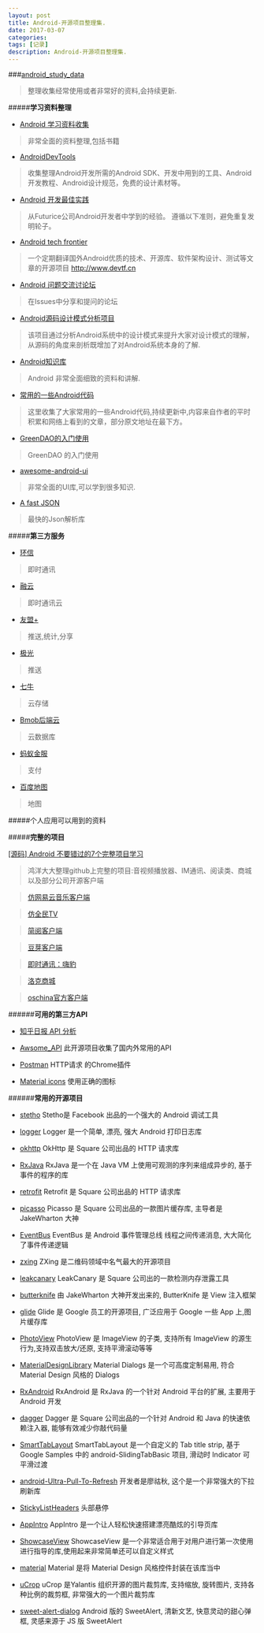 ```yaml
---
layout: post
title: Android-开源项目整理集.
date: 2017-03-07
categories: 
tags: [记录]
description: Android-开源项目整理集.
---
```


###[android_study_data](https://github.com/playAndroid/android_study_data)
> 整理收集经常使用或者非常好的资料,会持续更新.

#####**学习资料整理**

- [Android 学习资料收集](https://github.com/Freelander/Android_Data)
>非常全面的资料整理,包括书籍

- [AndroidDevTools](https://github.com/inferjay/AndroidDevTools)
>收集整理Android开发所需的Android SDK、开发中用到的工具、Android开发教程、Android设计规范，免费的设计素材等。

- [Android 开发最佳实践](https://github.com/futurice/android-best-practices/blob/master/translations/Chinese/README.cn.md)
>从Futurice公司Android开发者中学到的经验。 遵循以下准则，避免重复发明轮子。

- [Android tech frontier](https://github.com/bboyfeiyu/android-tech-frontier)
>一个定期翻译国外Android优质的技术、开源库、软件架构设计、测试等文章的开源项目 http://www.devtf.cn

- [Android 问题交流讨论坛](https://github.com/android-cn/android-discuss)
>在Issues中分享和提问的论坛

- [Android源码设计模式分析项目](https://github.com/simple-android-framework-exchange/android_design_patterns_analysis)
> 该项目通过分析Android系统中的设计模式来提升大家对设计模式的理解，从源码的角度来剖析既增加了对Android系统本身的了解.

- [Android知识库](http://lib.csdn.net/base/15)
> Android 非常全面细致的资料和讲解.

- [常用的一些Android代码](https://github.com/jiang111/awesome-android-tips/blob/master/README.md)
> 这里收集了大家常用的一些Android代码,持续更新中,内容来自作者的平时积累和网络上看到的文章，部分原文地址在最下方。

- [GreenDAO的入门使用](https://github.com/tangqi92/MyGreenDAO)
> GreenDAO 的入门使用

- [awesome-android-ui](https://github.com/wasabeef/awesome-android-ui)
> 非常全面的UI库,可以学到很多知识.

- [A fast JSON](https://github.com/alibaba/fastjson)
> 最快的Json解析库

#####**第三方服务**

- [环信](http://www.easemob.com/product/cs?utm_source=baidu-pp)
> 即时通讯

- [融云](http://www.rongcloud.cn)
> 即时通讯云

- [友盟+](http://www.umeng.com/)
> 推送,统计,分享

- [极光](https://www.jiguang.cn/push)
> 推送

- [七牛](https://portal.qiniu.com/signin)
> 云存储

- [Bmob后端云](http://www.bmob.cn/)
> 云数据库

- [蚂蚁金服](https://open.alipay.com/platform/home.htm)
> 支付

- [百度地图](http://lbsyun.baidu.com/)
> 地图

#####个人应用可以用到的资料

#####**完整的项目**

[[源码] Android 不要错过的7个完整项目学习](http://mp.weixin.qq.com/s?__biz=MzAxMTI4MTkwNQ==&mid=2650822225&idx=1&sn=09177524a9e51bd049b1d042339863ec&chksm=80b782cfb7c00bd9ea3933f812c66770bd00af87c78691ad45650cd017d5d35347af30781e85&mpshare=1&scene=1&srcid=0305FW4YHzJe1ObWEoqeh2wY#rd)

> 鸿洋大大整理github上完整的项目:音视频播放器、IM通讯、阅读类、商城以及部分公司开源客户端

> [仿网易云音乐客户端](https://github.com/aa112901/remusic)

> [仿全民TV](https://github.com/MichaelHuyp/Bilibili_Wuxianda)

> [简阅客户端](https://github.com/chentao0707/SimplifyReader)

> [豆芽客户端](https://github.com/DreaminginCodeZH/Douya)

> [即时通讯：嗨豹](https://github.com/sealtalk/sealtalk-android)

> [洛克商城](https://github.com/Shuyun123/LKShop)

> [oschina官方客户端](http://git.oschina.net/oschina/android-app)

######**可用的第三方API**

- [知乎日报 API 分析](https://github.com/izzyleung/ZhihuDailyPurify/wiki/%E7%9F%A5%E4%B9%8E%E6%97%A5%E6%8A%A5-API-%E5%88%86%E6%9E%90)

- [Awsome_API](https://github.com/marktony/Awesome_API)  此开源项目收集了国内外常用的API

- [Postman](https://www.getpostman.com/docs/introduction) HTTP请求 的Chrome插件

- [Material icons](https://material.io/icons/)  使用正确的图标

######**常用的开源项目**

- [stetho](https://github.com/facebook/stetho) Stetho是 Facebook 出品的一个强大的 Android 调试工具

- [logger](https://github.com/orhanobut/logger) 	Logger 是一个简单, 漂亮, 强大 Android 打印日志库

- [okhttp](https://github.com/square/okhttp)  OkHttp 是 Square 公司出品的 HTTP 请求库

- [RxJava](https://github.com/ReactiveX/RxJava) RxJava 是一个在 Java VM 上使用可观测的序列来组成异步的, 基于事件的程序的库

- [retrofit](https://github.com/square/retrofit) Retrofit 是 Square 公司出品的 HTTP 请求库

- [picasso](https://github.com/square/picasso) Picasso 是 Square 公司出品的一款图片缓存库, 主导者是 JakeWharton 大神

- [EventBus](https://github.com/greenrobot/EventBus) EventBus 是 Android 事件管理总线 线程之间传递消息, 大大简化了事件传递逻辑

- [zxing](https://github.com/zxing/zxing) ZXing 是二维码领域中名气最大的开源项目

- [leakcanary](https://github.com/square/leakcanary) LeakCanary 是 Square 公司出的一款检测内存泄露工具

- [butterknife](https://github.com/JakeWharton/butterknife) 由 JakeWharton 大神开发出来的, ButterKnife 是 View 注入框架

- [glide](https://github.com/bumptech/glide) Glide 是 Google 员工的开源项目, 广泛应用于 Google 一些 App 上,图片缓存库

- [PhotoView](https://github.com/chrisbanes/PhotoView) PhotoView 是 ImageView 的子类, 支持所有 ImageView 的源生行为,支持双击放大/还原, 支持平滑滚动等等

- [MaterialDesignLibrary](https://github.com/navasmdc/MaterialDesignLibrary)  Material Dialogs 是一个可高度定制易用, 符合 Material Design 风格的 Dialogs

- [RxAndroid](https://github.com/ReactiveX/RxAndroid) RxAndroid 是 RxJava 的一个针对 Android 平台的扩展, 主要用于 Android 开发

- [dagger](https://github.com/square/dagger) Dagger 是 Square 公司出品的一个针对 Android 和 Java 的快速依赖注入器, 能够有效减少你敲代码量

- [SmartTabLayout](https://github.com/ogaclejapan/SmartTabLayout) SmartTabLayout 是一个自定义的 Tab title strip, 基于 Google Samples 中的 android-SlidingTabBasic 项目, 滑动时 Indicator 可平滑过渡

- [android-Ultra-Pull-To-Refresh](https://github.com/liaohuqiu/android-Ultra-Pull-To-Refresh) 开发者是廖祜秋, 这个是一个非常强大的下拉刷新库
 
- [StickyListHeaders](https://github.com/emilsjolander/StickyListHeaders) 头部悬停

- [AppIntro](https://github.com/apl-devs/AppIntro) AppIntro 是一个让人轻松快速搭建漂亮酷炫的引导页库

- [ShowcaseView](https://github.com/amlcurran/ShowcaseView) ShowcaseView 是一个非常适合用于对用户进行第一次使用进行指导的库,使用起来非常简单还可以自定义样式

- [material](https://github.com/rey5137/material) Material 是将 Material Design 风格控件封装在该库当中

- [uCrop](https://github.com/Yalantis/uCrop) uCrop 是Yalantis 组织开源的图片裁剪库, 支持缩放, 旋转图片, 支持各种比例的裁剪框, 非常强大的一个图片裁剪库

- [sweet-alert-dialog](https://github.com/pedant/sweet-alert-dialog) Android 版的 SweetAlert, 清新文艺, 快意灵动的甜心弹框, 灵感来源于 JS 版 SweetAlert